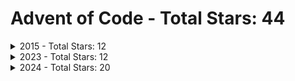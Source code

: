 # Advent of Code - Total Stars: 44

<details>
<summary>2015 - Total Stars: 12</summary>

| Day | Part 1 Stars | Part 1 Runtime | Part 2 Stars | Part 2 Runtime |
|-----|--------------|----------------|--------------|----------------|
| 1 | ⭐ | 9.58 ms | ⭐ | 8.84 ms |
| 2 | ⭐ | 8.94 ms | ⭐ | 8.94 ms |
| 3 | ⭐ | 9.57 ms | ⭐ | 9.88 ms |
| 4 | ⭐ | 170.44 ms | ⭐ | 4.60 s |
| 5 | ⭐ | 10.66 ms | ⭐ | 12.23 ms |
| 6 | ⭐ | 969.79 ms | ⭐ | 1.67 s |
| 7 |  | N/A |  | N/A |

</details>

<details>
<summary>2023 - Total Stars: 12</summary>

| Day | Part 1 Stars | Part 1 Runtime | Part 2 Stars | Part 2 Runtime |
|-----|--------------|----------------|--------------|----------------|
| 1 | ⭐ | 11.12 ms | ⭐ | 14.94 ms |
| 2 | ⭐ | 10.99 ms | ⭐ | 11.36 ms |
| 3 | ⭐ | 12.47 ms | ⭐ | 11.61 ms |
| 4 | ⭐ | 10.22 ms | ⭐ | 10.33 ms |
| 5 | ⭐ | 11.11 ms |  | N/A |
| 24 | ⭐ | 192.85 ms | ⭐ | 10.23 ms |
| 25 | ⭐ | 10.06 s |  | N/A |

</details>

<details>
<summary>2024 - Total Stars: 20</summary>

| Day | Part 1 Stars | Part 1 Runtime | Part 2 Stars | Part 2 Runtime |
|-----|--------------|----------------|--------------|----------------|
| 1 | ⭐ | 8.44 ms | ⭐ | 12.16 ms |
| 2 | ⭐ | 9.80 ms | ⭐ | 13.74 ms |
| 3 | ⭐ | 9.55 ms | ⭐ | 9.90 ms |
| 4 | ⭐ | 16.84 ms | ⭐ | 12.45 ms |
| 5 | ⭐ | 17.01 ms | ⭐ | 55.35 ms |
| 6 | ⭐ | 40.65 ms | ⭐ | 92.20 s |
| 7 | ⭐ | 4.69 s | ⭐ | 19.32 s |
| 8 | ⭐ | 10.02 ms | ⭐ | 11.03 ms |
| 9 | ⭐ | 6.06 s | ⭐ | 1.38 s |
| 10 | ⭐ | 11.41 ms | ⭐ | 11.46 ms |

</details>

